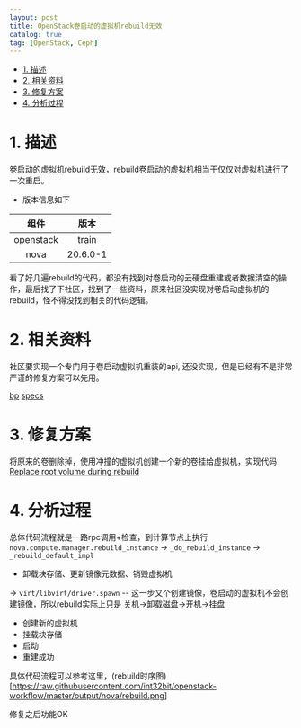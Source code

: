 ```yaml
---
layout: post
title: OpenStack卷启动的虚拟机rebuild无效
catalog: true
tag: [OpenStack, Ceph]
---
```


<!-- TOC -->

- [1. 描述](#1-描述)
- [2. 相关资料](#2-相关资料)
- [3. 修复方案](#3-修复方案)
- [4. 分析过程](#4-分析过程)

<!-- /TOC -->
# 1. 描述

卷启动的虚拟机rebuild无效，rebuild卷启动的虚拟机相当于仅仅对虚拟机进行了一次重启。

-  版本信息如下

  |组件|版本|
  |:-:|:-:|
  |openstack|train|
  |nova|20.6.0-1|

看了好几遍rebuild的代码，都没有找到对卷启动的云硬盘重建或者数据清空的操作，最后找了下社区，找到了一些资料，原来社区没实现对卷启动虚拟机的rebuild，怪不得没找到相关的代码逻辑。

# 2. 相关资料

社区要实现一个专门用于卷启动虚拟机重装的api, 还没实现，但是已经有不是非常严谨的修复方案可以先用。

[bp](https://blueprints.launchpad.net/nova/+spec/volume-backed-server-rebuild)
[specs](https://specs.openstack.org/openstack/nova-specs/specs/train/approved/volume-backed-server-rebuild.html)

# 3. 修复方案

将原来的卷删除掉，使用冲撞的虚拟机创建一个新的卷挂给虚拟机，实现代码 [Replace root volume during rebuild](https://review.opendev.org/c/openstack/nova/+/305079/22/nova/compute/manager.py#2617)

# 4. 分析过程

总体代码流程就是一路rpc调用+检查，到计算节点上执行 `nova.compute.manager.rebuild_instance` -> `_do_rebuild_instance` -> `_rebuild_default_impl`

- 卸载块存储、更新镜像元数据、销毁虚拟机

-> `virt/libvirt/driver.spawn` -- 这一步又个创建镜像，卷启动的虚拟机不会创建镜像，所以rebuild实际上只是 关机->卸载磁盘->开机->挂盘

- 创建新的虚拟机
- 挂载块存储
- 启动
- 重建成功

具体代码流程可以参考这里，(rebuild时序图)[https://raw.githubusercontent.com/int32bit/openstack-workflow/master/output/nova/rebuild.png]

修复之后功能OK
